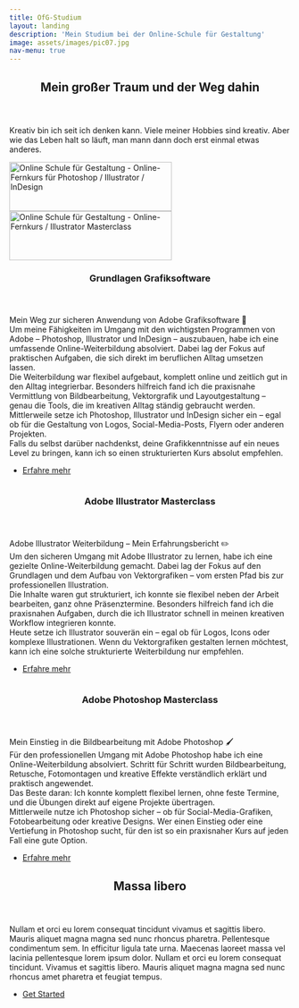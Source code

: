 ```yaml
---
title: OfG-Studium
layout: landing
description: 'Mein Studium bei der Online-Schule für Gestaltung'
image: assets/images/pic07.jpg
nav-menu: true
---
```


<!-- Main -->
<div id="main">

<!-- One -->
<section id="one">
	<div class="inner">
		<header class="major">
			<h2>Mein großer Traum und der Weg dahin</h2>
		</header>
		<p>Kreativ bin ich seit ich denken kann. Viele meiner Hobbies sind kreativ. Aber wie das Leben halt so läuft, man mann dann doch erst einmal etwas anderes. </p>
		<div class="web-certificates">
			<div style="background-image: url(&quot;https://ofg-studium.de/images/certificate/certificate_grafiksoftware_29324.png&quot;); background-repeat: no-repeat;">
				<a href="{% link assets/images/OfG-Studium/0_Certificates/OfG Certificate Grafiksoftware_DE.jpeg %}" target="_blank" title="Online Schule für Gestaltung - Grafiksoftware" style="outline: medium none;border-bottom: none">
					<img id="certi" style="height:88px;width:291px;border:0;" title="Online Schule für Gestaltung - Grafiksoftware" alt="Online Schule für Gestaltung - Online-Fernkurs für Photoshop / Illustrator / InDesign" src="https://ofg-studium.de/images/certificate/utils/Zertifikat.gif">
				</a>
			</div>
			<div style="background-image: url(&quot;https://ofg-studium.de/images/certificate/certificate_illustrator_29740.png&quot;); background-repeat: no-repeat;">
				<a href="{% link assets/images/OfG-Studium/0_Certificates/OfG Certificate Illustrator Masterclass_DE.jpg %}" target="_blank" title="Online Schule für Gestaltung - Illustrator Masterclass" style="outline: medium none;border-bottom: none">
					<img id="certi" style="height:88px;width:291px;border:0;" title="Online Schule für Gestaltung - Illustrator Masterclass" alt="Online Schule für Gestaltung - Online-Fernkurs / Illustrator Masterclass" src="https://ofg-studium.de/images/certificate/utils/Zertifikat.gif">
				</a>
			</div>
		</div>
	</div>
</section>

<!-- Two -->
<section id="two" class="spotlights">
	<section>
			<a href="generic.html" class="image">
			<img src="{% link assets/images/3-OfG-Studium/0_Kursbilder/1_Kursbild-Grundlagen.png %}" alt="" data-position="top center" />
		</a>
		<div class="content">
			<div class="inner">
				<header class="major">
					<h3>Grundlagen Grafiksoftware</h3>
				</header>
				<p>Mein Weg zur sicheren Anwendung von Adobe Grafiksoftware 🎨 <br> Um meine Fähigkeiten im Umgang mit den wichtigsten Programmen von Adobe – Photoshop, Illustrator und InDesign – auszubauen, habe ich eine umfassende Online-Weiterbildung absolviert. Dabei lag der Fokus auf praktischen Aufgaben, die sich direkt im beruflichen Alltag umsetzen lassen. <br> Die Weiterbildung war flexibel aufgebaut, komplett online und zeitlich gut in den Alltag integrierbar. Besonders hilfreich fand ich die praxisnahe Vermittlung von Bildbearbeitung, Vektorgrafik und Layoutgestaltung – genau die Tools, die im kreativen Alltag ständig gebraucht werden. <br> Mittlerweile setze ich Photoshop, Illustrator und InDesign sicher ein – egal ob für die Gestaltung von Logos, Social-Media-Posts, Flyern oder anderen Projekten. <br> Falls du selbst darüber nachdenkst, deine Grafikkenntnisse auf ein neues Level zu bringen, kann ich so einen strukturierten Kurs absolut empfehlen.</p>
				<ul class="actions">
					<li><a href="generic.html" class="button small">Erfahre mehr</a></li>
				</ul>
			</div>
		</div>
	</section>
	<section>
		<a href="generic.html" class="image">
			<img src="{% link assets/images/3-OfG-Studium/0_Kursbilder/2_Kursbild-Illustrator.png %}" alt="" data-position="top center" />
		</a>
		<div class="content">
			<div class="inner">
				<header class="major">
					<h3>Adobe Illustrator Masterclass</h3>
				</header>
				<p>Adobe Illustrator Weiterbildung – Mein Erfahrungsbericht ✏️ <br> Um den sicheren Umgang mit Adobe Illustrator zu lernen, habe ich eine gezielte Online-Weiterbildung gemacht. Dabei lag der Fokus auf den Grundlagen und dem Aufbau von Vektorgrafiken – vom ersten Pfad bis zur professionellen Illustration. <br> Die Inhalte waren gut strukturiert, ich konnte sie flexibel neben der Arbeit bearbeiten, ganz ohne Präsenztermine. Besonders hilfreich fand ich die praxisnahen Aufgaben, durch die ich Illustrator schnell in meinen kreativen Workflow integrieren konnte. <br>Heute setze ich Illustrator souverän ein – egal ob für Logos, Icons oder komplexe Illustrationen. Wenn du Vektorgrafiken gestalten lernen möchtest, kann ich eine solche strukturierte Weiterbildung nur empfehlen.</p>
				<ul class="actions">
					<li> <a href="{% link 3b_Ai-Masterclass.md %}" class="button small">Erfahre mehr</a></li>
				</ul>
			</div>
		</div>
	</section>
	<section>
		<a href="generic.html" class="image">
			<img src="{% link assets/images/3-OfG-Studium/0_Kursbilder/3_Kursbild-Photoshop.png %}" alt="" data-position="25% 25%" />
		</a>
		<div class="content">
			<div class="inner">
				<header class="major">
					<h3>Adobe Photoshop Masterclass</h3>
				</header>
				<p>Mein Einstieg in die Bildbearbeitung mit Adobe Photoshop 🖌️ <br>Für den professionellen Umgang mit Adobe Photoshop habe ich eine Online-Weiterbildung absolviert. Schritt für Schritt wurden Bildbearbeitung, Retusche, Fotomontagen und kreative Effekte verständlich erklärt und praktisch angewendet. <br>Das Beste daran: Ich konnte komplett flexibel lernen, ohne feste Termine, und die Übungen direkt auf eigene Projekte übertragen. <br> Mittlerweile nutze ich Photoshop sicher – ob für Social-Media-Grafiken, Fotobearbeitung oder kreative Designs. Wer einen Einstieg oder eine Vertiefung in Photoshop sucht, für den ist so ein praxisnaher Kurs auf jeden Fall eine gute Option.</p>
				<ul class="actions">
					<li><a href="generic.html" class="button small">Erfahre mehr</a></li>
				</ul>
			</div>
		</div>
	</section>
</section>

<!-- Three -->
<section id="three">
	<div class="inner">
		<header class="major">
			<h2>Massa libero</h2>
		</header>
		<p>Nullam et orci eu lorem consequat tincidunt vivamus et sagittis libero. Mauris aliquet magna magna sed nunc rhoncus pharetra. Pellentesque condimentum sem. In efficitur ligula tate urna. Maecenas laoreet massa vel lacinia pellentesque lorem ipsum dolor. Nullam et orci eu lorem consequat tincidunt. Vivamus et sagittis libero. Mauris aliquet magna magna sed nunc rhoncus amet pharetra et feugiat tempus.</p>
		<ul class="actions">
			<li><a href="generic.html" class="button next">Get Started</a></li>
		</ul>
	</div>
</section>

</div>

